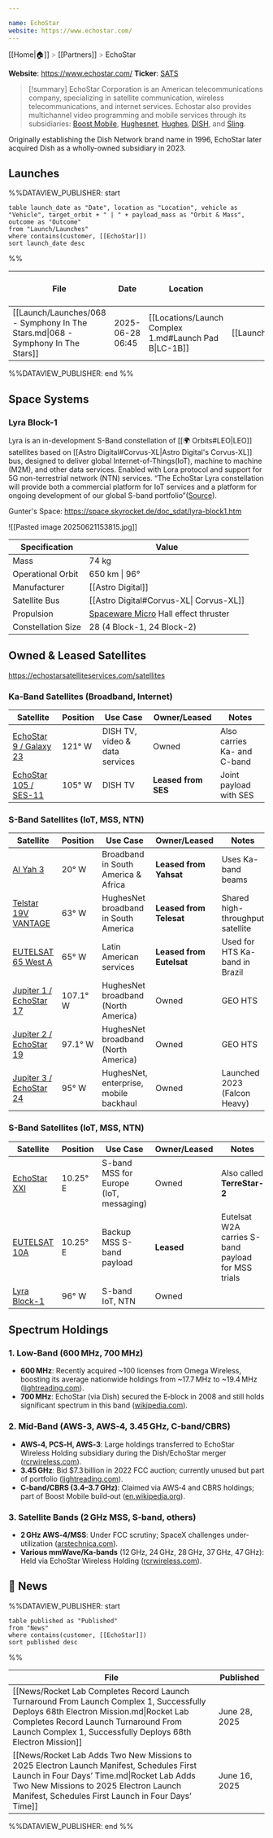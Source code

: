 ```yaml
---

name: EchoStar
website: https://www.echostar.com/
---
```

[[Home|🏠]] <span style="color: LightSlateGray">></span> [[Partners]] <span style="color: LightSlateGray">></span> EchoStar

**Website**: https://www.echostar.com/
**Ticker**: [SATS](https://finance.yahoo.com/quote/SATS/)

>[!summary]
>EchoStar Corporation is an American telecommunications company, specializing in satellite communication, wireless telecommunications, and internet services. Echostar also provides multichannel video programming and mobile services through its subsidiaries: [Boost Mobile](https://www.echostar.com/brands/boost-mobile), [Hughesnet](https://www.echostar.com/brands/hughesnet), [Hughes](https://www.echostar.com/brands/hughes), [DISH](https://www.echostar.com/brands/dish), and [Sling](https://www.echostar.com/brands/sling).
>
Originally establishing the Dish Network brand name in 1996, EchoStar later acquired Dish as a wholly-owned subsidiary in 2023.

## **Launches**

%%DATAVIEW_PUBLISHER: start
```
table launch_date as "Date", location as "Location", vehicle as "Vehicle", target_orbit + " | " + payload_mass as "Orbit & Mass", outcome as "Outcome"
from "Launch/Launches"
where contains(customer, [[EchoStar]])
sort launch_date desc
```
%%

| File                                                                            | Date             | Location                                              | Vehicle                          | Orbit & Mass           | Outcome |
| ------------------------------------------------------------------------------- | ---------------- | ----------------------------------------------------- | -------------------------------- | ---------------------- | ------- |
| [[Launch/Launches/068 - Symphony In The Stars.md\|068 - Symphony In The Stars]] | 2025-06-28 06:45 | [[Locations/Launch Complex 1.md#Launch Pad B\|LC-1B]] | [[Launch/Electron.md\|Electron]] | 650 km \| 96° \| 74 kg | ✅       |

%%DATAVIEW_PUBLISHER: end %%

## Space Systems

### Lyra Block-1

Lyra is an in-development S-Band constellation of [[🌍 Orbits#LEO|LEO]] satellites based on [[Astro Digital#Corvus-XL|Astro Digital's Corvus-XL]] bus, designed to deliver global Internet-of-Things(IoT), machine to machine (M2M), and other data services. Enabled with Lora protocol and support for 5G non-terrestrial network (NTN) services. “The EchoStar Lyra constellation will provide both a commercial platform for IoT services and a platform for ongoing development of our global S-band portfolio”([Source](https://www.linkedin.com/posts/hughesconnects_network-connectivity-satellite-activity-7041093850957783041-0EcL/?trk=public_profile_like_view)).

Gunter's Space: https://space.skyrocket.de/doc_sdat/lyra-block1.htm

![[Pasted image 20250621153815.jpg]]

| Specification      | Value                                                                              |
| ------------------ | ---------------------------------------------------------------------------------- |
| Mass               | 74 kg                                                                              |
| Operational Orbit  | 650 km \| 96°                                                                      |
| Manufacturer       | [[Astro Digital]]                                                                  |
| Satellite Bus      | [[Astro Digital#Corvus-XL\| Corvus-XL]]                                            |
| Propulsion         | [Spaceware Micro](https://www.exotrail.com/product/spaceware) Hall effect thruster |
| Constellation Size | 28 (4 Block-1, 24 Block-2)                                                         |

## Owned & Leased Satellites

https://echostarsatelliteservices.com/satellites

### Ka-Band Satellites (Broadband, Internet)

| Satellite                                                                    | Position | Use Case                       | Owner/Leased        | Notes                       |
| ---------------------------------------------------------------------------- | -------- | ------------------------------ | ------------------- | --------------------------- |
| [EchoStar 9 / Galaxy 23](https://space.skyrocket.de/doc_sdat/echostar-9.htm) | 121° W   | DISH TV, video & data services | Owned               | Also carries Ka- and C-band |
| [EchoStar 105 / SES-11](https://space.skyrocket.de/doc_sdat/echostar-9.htm)  | 105° W   | DISH TV                        | **Leased from SES** | Joint payload with SES      |

### S-Band Satellites (IoT, MSS, NTN)

| Satellite                                                                        | Position | Use Case                               | Owner/Leased             | Notes                            |
| -------------------------------------------------------------------------------- | -------- | -------------------------------------- | ------------------------ | -------------------------------- |
| [Al Yah 3](https://space.skyrocket.de/doc_sdat/al-yah-3.htm)                     | 20° W    | Broadband in South America & Africa    | **Leased from Yahsat**   | Uses Ka-band beams               |
| [Telstar 19V VANTAGE](https://space.skyrocket.de/doc_sdat/telstar-19v.htm)       | 63° W    | HughesNet broadband in South America   | **Leased from Telesat**  | Shared high-throughput satellite |
| [EUTELSAT 65 West A](https://space.skyrocket.de/doc_sdat/eutelsat-65-west-a.htm) | 65° W    | Latin American services                | **Leased from Eutelsat** | Used for HTS Ka-band in Brazil   |
| [Jupiter 1 / EchoStar 17](https://space.skyrocket.de/doc_sdat/jupiter-1.htm)     | 107.1° W | HughesNet broadband (North America)    | Owned                    | GEO HTS                          |
| [Jupiter 2 / EchoStar 19](https://space.skyrocket.de/doc_sdat/jupiter-2.htm)     | 97.1° W  | HughesNet broadband (North America)    | Owned                    | GEO HTS                          |
| [Jupiter 3 / EchoStar 24](https://space.skyrocket.de/doc_sdat/jupiter-3.htm)     | 95° W    | HughesNet, enterprise, mobile backhaul | Owned                    | Launched 2023 (Falcon Heavy)     |

### S-Band Satellites (IoT, MSS, NTN)

| Satellite                                                            | Position | Use Case                               | Owner/Leased | Notes                                              |
| -------------------------------------------------------------------- | -------- | -------------------------------------- | ------------ | -------------------------------------------------- |
| [EchoStar XXI](https://space.skyrocket.de/doc_sdat/terrestar-1.htm)  | 10.25° E | S-band MSS for Europe (IoT, messaging) | Owned        | Also called **TerreStar-2**                        |
| [EUTELSAT 10A](https://space.skyrocket.de/doc_sdat/eutelsat-w2a.htm) | 10.25° E | Backup MSS S-band payload              | **Leased**   | Eutelsat W2A carries S-band payload for MSS trials |
| [Lyra Block-1](https://space.skyrocket.de/doc_sdat/lyra-block1.htm)  | 96° W    | S-band IoT, NTN                        | Owned        |                                                    |

## Spectrum Holdings

### 1. Low‑Band (600 MHz, 700 MHz)

* **600 MHz**: Recently acquired \~100 licenses from Omega Wireless, boosting its average nationwide holdings from \~17.7 MHz to \~19.4 MHz ([lightreading.com][1]).
* **700 MHz**: EchoStar (via Dish) secured the E‑block in 2008 and still holds significant spectrum in this band ([wikipedia.com][2]).

### 2. Mid‑Band (AWS‑3, AWS‑4, 3.45 GHz, C‑band/CBRS)

* **AWS‑4, PCS‑H, AWS‑3**: Large holdings transferred to EchoStar Wireless Holding subsidiary during the Dish/EchoStar merger ([rcrwireless.com][3]).
* **3.45 GHz**: Bid \$7.3 billion in 2022 FCC auction; currently unused but part of portfolio ([lightreading.com][1]).
* **C‑band/CBRS (3.4–3.7 GHz)**: Claimed via AWS‑4 and CBRS holdings; part of Boost Mobile build‑out ([en.wikipedia.org][4]).

### 3. Satellite Bands (2 GHz MSS, S‑band, others)

* **2 GHz AWS‑4/MSS**: Under FCC scrutiny; SpaceX challenges under-utilization ([arstechnica.com][5]).
* **Various mmWave/Ka‑bands** (12 GHz, 24 GHz, 28 GHz, 37 GHz, 47 GHz): Held via EchoStar Wireless Holding ([rcrwireless.com][3]).


[1]: https://www.lightreading.com/open-ran/echostar-s-spectrum-strategy-may-pivot-to-lowband-and-leasing 
[2]: https://en.wikipedia.org/wiki/2008_United_States_wireless_spectrum_auction
[3]: https://www.rcrwireless.com/20240111/featured/echostar-shuffles-spectrum-licenses-hires-firm-to-look-at-strategic-alternatives
[4]: https://en.wikipedia.org/wiki/Boost_Mobile
[5]: https://arstechnica.com/tech-policy/2025/05/fcc-threatens-echostar-licenses-for-spectrum-that-spacex-wants-to-use/


## 📰 News
%%DATAVIEW_PUBLISHER: start
```
table published as "Published"
from "News"
where contains(customer, [[EchoStar]])
sort published desc
```
%%

| File                                                                                                                                                                                                                                         | Published     |
| -------------------------------------------------------------------------------------------------------------------------------------------------------------------------------------------------------------------------------------------- | ------------- |
| [[News/Rocket Lab Completes Record Launch Turnaround From Launch Complex 1, Successfully Deploys 68th Electron Mission.md\|Rocket Lab Completes Record Launch Turnaround From Launch Complex 1, Successfully Deploys 68th Electron Mission]] | June 28, 2025 |
| [[News/Rocket Lab Adds Two New Missions to 2025 Electron Launch Manifest, Schedules First Launch in Four Days’ Time.md\|Rocket Lab Adds Two New Missions to 2025 Electron Launch Manifest, Schedules First Launch in Four Days’ Time]]       | June 16, 2025 |

%%DATAVIEW_PUBLISHER: end %%

